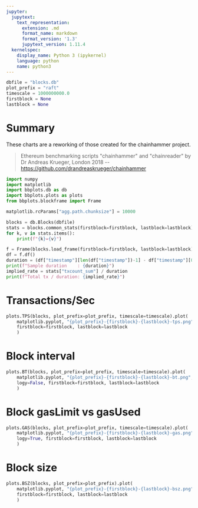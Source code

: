 ```yaml
---
jupyter:
  jupytext:
    text_representation:
      extension: .md
      format_name: markdown
      format_version: '1.3'
      jupytext_version: 1.11.4
  kernelspec:
    display_name: Python 3 (ipykernel)
    language: python
    name: python3
---
```


```python tags=["parameters"]
dbfile = "blocks.db"
plot_prefix = "raft"
timescale = 1000000000.0
firstblock = None
lastblock = None
```

# Summary

These charts are a reworking of those created for the chainhammer project.

> Ethereum benchmarking scripts "chainhammer" and "chainreader"
> by Dr Andreas Krueger, London 2018
> -- https://github.com/drandreaskrueger/chainhammer

```python tags=[hide-output, show-input]
import numpy
import matplotlib
import bbplots.db as db
import bbplots.plots as plots
from bbplots.blockframe import Frame

matplotlib.rcParams["agg.path.chunksize"] = 10000

blocks = db.Blocks(dbfile)
stats = blocks.common_stats(firstblock=firstblock, lastblock=lastblock)
for k, v in stats.items():
    print(f"{k}={v}")

f = Frame(blocks.load_frame(firstblock=firstblock, lastblock=lastblock)) 
df = f.df()
duration = (df["timestamp"][len(df["timestamp"])-1] - df["timestamp"][0])/ timescale
print(f"Sample duration    : {duration}")
implied_rate = stats["txcount_sum"] / duration
print(f"Total tx / duration: {implied_rate}")
```
# Transactions/Sec
```python
plots.TPS(blocks, plot_prefix=plot_prefix, timescale=timescale).plot(
    matplotlib.pyplot, "{plot_prefix}-{firstblock}-{lastblock}-tps.png",
    firstblock=firstblock, lastblock=lastblock
    )
```

# Block interval
```python
plots.BT(blocks, plot_prefix=plot_prefix, timescale=timescale).plot(
    matplotlib.pyplot, "{plot_prefix}-{firstblock}-{lastblock}-bt.png",
    logy=False, firstblock=firstblock, lastblock=lastblock
    )
```

# Block gasLimit vs gasUsed

```python
plots.GAS(blocks, plot_prefix=plot_prefix, timescale=timescale).plot(
    matplotlib.pyplot, "{plot_prefix}-{firstblock}-{lastblock}-gas.png",
    logy=True, firstblock=firstblock, lastblock=lastblock
    )
```

# Block size
```python
plots.BSZ(blocks, plot_prefix=plot_prefix).plot(
    matplotlib.pyplot, "{plot_prefix}-{firstblock}-{lastblock}-bsz.png",
    firstblock=firstblock, lastblock=lastblock
    )
```